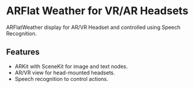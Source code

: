 # ARFlat Weather for VR/AR Headsets
ARFlatWeather display for AR/VR Headset and controlled using Speech Recognition.

## Features
* ARKit with SceneKit for image and text nodes.
* AR/VR view for head-mounted headsets.
* Speech recognition to control actions.


